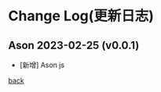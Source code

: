 # Change Log(更新日志)
## Ason 2023-02-25 (v0.0.1)
- [新增] Ason js

[back](https://github.com/AnsonCar/Asonjs)